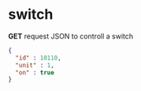 # switch

__GET__ request JSON to controll a switch


```json 
{
  "id" : 10110,
  "unit" : 1,
  "on" : true
} 
```
